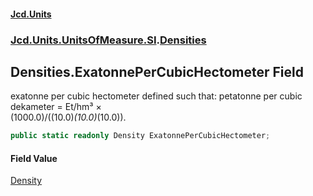 #### [Jcd.Units](index.md 'index')
### [Jcd.Units.UnitsOfMeasure.SI](Jcd.Units.UnitsOfMeasure.SI.md 'Jcd.Units.UnitsOfMeasure.SI').[Densities](Densities.md 'Jcd.Units.UnitsOfMeasure.SI.Densities')

## Densities.ExatonnePerCubicHectometer Field

exatonne per cubic hectometer defined such that: petatonne per cubic dekameter = Et/hm³ ×  
(1000.0)/((10.0)*(10.0)*(10.0)).

```csharp
public static readonly Density ExatonnePerCubicHectometer;
```

#### Field Value
[Density](Density.md 'Jcd.Units.UnitTypes.Density')